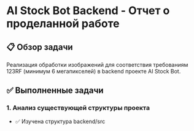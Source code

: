 # AI Stock Bot Backend - Отчет о проделанной работе

## 📋 Обзор задачи
Реализация обработки изображений для соответствия требованиям 123RF (минимум 6 мегапикселей) в backend проекте AI Stock Bot.

## ✅ Выполненные задачи

### 1. Анализ существующей структуры проекта
- ✅ Изучена структура backend/src

